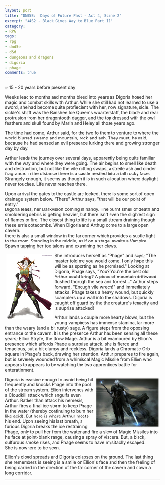 ```yaml
---
layout: post
title: "DND5E:  Days of Future Past - Act 4, Scene 2"
excerpt: "A4S2 - Black Gives Way to Blue Part II"
category:
- RPG
tags:
- rpg
- dnd5e
- d&d
- dungeons and dragons
- digoria
- phage
comments: true
---
```


~ 15 - 20 years before present day

Weeks lead to months and months bleed into years as Digoria honed her magic and combat skills with Arthur.  While she still had not learned to use a sword,
she had become quite profiecient with her, now signature, sicle.  The sickle's shaft was the Banshee Ice Queen's wuarterstaff, the blade and rear
protrusion from her dragontooth dagger, and the top dressed with the owl feathers and skull found by Marin and Heley all those years ago.

The time had come, Arthur said, for the two fo them to venture to where the world blurred swamp and mountain, rock and ash.  They must, he said, because he had
sensed an evil presence lurking there and growing stronger day by day.

Arthur leads the journey over several days, apparently being quite familiar with the way and where they were going.  The air begins to smell like death and
destruction, but not like the vile rotting swaps, a streile ash and cinder fragrance.  In the distance there is a castle nestled into a tall rocky face.
Strangely enough, it seems as though it is in such a location where daylight never touches.  Life never reaches there.

Upon arrival the gates to the castle are locked.  there is some sort of open drainage system below.  "There" Arthur says, "that will be our point of entry."  
Digoria leads, her Darkvision coming in handy.  The burnt smell of death and smoldering debris is getting heavier, but there isn't even the slightest sign of
flames or fire.  The closest thing to life is a small stream draining though these errie cotacombs.  When Digoria and Arthug come to a large open cavern.  
there is also a small window in the far corner which provides a subtle light to the room.  Standing in the middle, as if on a stage, awaits a Vampire Spawn 
tapping her toe talons and examining her claws.

<img src="/images/extra/phage.jpg" style="max-width: 30%; height: auto; float: left; margin: 5px">

She introduces herself as "Phage" and says; "The master told me you would come.  I only hope this will be as sporting as he promised."  Looking at Digoria, 
Phage says, "You?  You're the best old Arthur could bring?  A piece of mountain driftwood flushed thorugh the sea and forrest..."  Arthur steps forward, 
"Enough vile wrech!"  and immediately attacks.  Phage takes a heavy wound, but quickly scamplers up a wall into the shadows.  Digoria is caught off guard by the 
the creature's tenacity and is suprise attacked!

Arhtur lands a couple more hearty blows, but the young vampiress has immense stamina, far more than the weary (and a bit rusty) sage.  A figure steps from the 
opposing entrance of the cavern.  It is the presence Arthur has been sensing all these years; Ellion Stryfe, the Drow Mage.  Arthur is a bit enamoured by Ellion's 
presence which affords Phage a surprise attack.  she is fierce and tenacious, but a bit clumsy and reckless.  Digoria lands a Chromatic Orb square in Phage's 
back, drawing her attention.  Arthur prepares to fire again, but is severely wounded from a whimiscal Magic Missile from Ellion who appears to appears to be watching 
the two apprentices battle for enteratinment.

<a href="http://ind5.ccio.co/QF/43/y6/d2a16b761afb4d77b4198f068b11f81f.jpg"><img src="/images/extra/ellion.jpg" style="float: right; max-width: 40%; height: auto; margin: 5px"></a>

Digoria is evasive enough to avoid being hit frequently and knocks Phage into the pool of the stream system.  Ellion intervenes with a Cloudkill attack which engulfs 
even Arthur.  Rather than attack his nemesis, Arthur fires a final ice storm to keep Phage in the water (thereby continuing to burn her like acid).  But here is 
where Arthur meets his end.  Upon seeing his last breath, a furious Digoria breaks the ice restraining Phage, only to pull her from the water and fire a slew of 
Magic Missiles into he face at point-blank range, causing a spray of viscera.  But, a black, sulfurous smoke rises, and Phage seems to have mysitaclly escaped.  
She is nowhere to be seen.

Ellion's cloud spreads and Digoria colapses on the ground.  The last thing she remembers is seeing is a smile on Ellion's face and then the feeling of being carried 
in the direction of the far corner of the cavern and down a long corridor.

--- 
